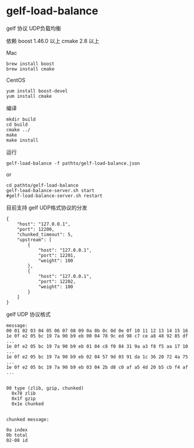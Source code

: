 gelf-load-balance
===============

gelf 协议 UDP负载均衡


依赖 boost 1.46.0 以上
cmake 2.8 以上

Mac
```
brew install boost
brew install cmake
```

CentOS
```
yum install boost-devel
yum install cmake
```

编译
```
mkdir build
cd build
cmake ../
make
make install

```

运行
```
gelf-load-balance -f pathto/gelf-load-balance.json
```
or
```
cd pathto/gelf-load-balance
gelf-load-balance-server.sh start
#gelf-load-balance-server.sh restart

```

目前支持 gelf UDP格式协议的分发

```
{
    "host": "127.0.0.1",
    "port": 12200,
    "chunked_timeout": 5,
    "upstream": [
        {
            "host": "127.0.0.1",
            "port": 12201,
            "weight": 100
        },
        {
            "host": "127.0.0.1",
            "port": 12202,
            "weight": 100
        }
    ]
}

```


gelf UDP 协议格式
```
message:
00 01 02 03 04 05 06 07 08 09 0a 0b 0c 0d 0e 0f 10 11 12 13 14 15 16
1e 0f e2 05 bc 19 7a 90 b9 eb 00 04 78 9c ed 98 c7 ce a8 48 92 85 df ...
1e 0f e2 05 bc 19 7a 90 b9 eb 01 04 c8 f0 84 31 9a a3 f8 f5 aa 17 10 ...
1e 0f e2 05 bc 19 7a 90 b9 eb 02 04 57 9d 03 91 da 1c 36 20 72 4a 75 ...
1e 0f e2 05 bc 19 7a 90 b9 eb 03 04 2b d8 c0 af a5 4d 20 b5 cb f4 af ...


00 type (zlib, gzip, chunked)
  0x78 zlib
  0x1f gzip
  0x1e chunked


chunked message: 

0a index
0b total
02-08 id

```

